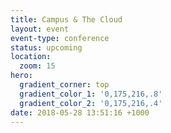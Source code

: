 ```yaml
---
title: Campus & The Cloud
layout: event
event-type: conference
status: upcoming
location:
  zoom: 15
hero:
  gradient_corner: top
  gradient_color_1: '0,175,216,.8'
  gradient_color_2: '0,175,216,.4'
date: 2018-05-28 13:51:16 +1000
---
```

